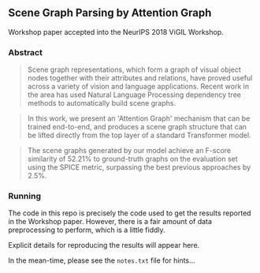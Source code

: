 ##  Scene Graph Parsing by Attention Graph

Workshop paper accepted into the NeurIPS 2018 ViGIL Workshop.


### Abstract

>  Scene graph representations, which form a graph of visual object nodes together with their attributes and relations, have proved useful across a variety of vision and language applications. Recent work in the area has used Natural Language Processing dependency tree methods to automatically build scene graphs.

>  In this work, we present an 'Attention Graph' mechanism that can be trained end-to-end, and produces a scene graph structure that can be lifted directly from the top layer of a standard Transformer model.

>  The scene graphs generated by our model achieve an F-score similarity of 52.21% to ground-truth graphs on the evaluation set using the SPICE metric, surpassing the best previous approaches by 2.5%.

### Running

The code in this repo is precisely the code used to get the results reported in the 
Workshop paper.  However, there is a fair amount of data preprocessing to perform,
which is a little fiddly.

Explicit details for reproducing the results will appear here.

In the mean-time, please see the ```notes.txt``` file for hints...   
